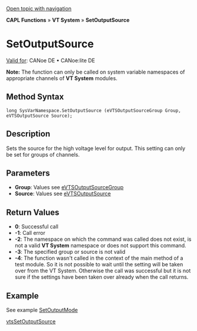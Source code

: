 [Open topic with navigation](../../../../../CANoeDEFamily.htm#Topics/CAPLFunctions/VTSystem/Functions/CAPLfunctionVTSSetOutputSource.md)

**CAPL Functions** » **VT System** » **SetOutputSource**

# SetOutputSource

[Valid for](../../../Shared/FeatureAvailability.md): CANoe DE • CANoe:lite DE

**Note:** The function can only be called on system variable namespaces of appropriate channels of **VT System** modules.

## Method Syntax

`long SysVarNamespace.SetOutputSource (eVTSOutputSourceGroup Group, eVTSOutputSource Source);`

## Description

Sets the source for the high voltage level for output. This setting can only be set for groups of channels.

## Parameters

- **Group**: Values see [eVTSOutputSourceGroup](../CAPLfunctionsVTSystemEnumeration.md#eVTSOutputSourceGroup)
- **Source**: Values see [eVTSOutputSource](../CAPLfunctionsVTSystemEnumeration.md#eVTSOutputSource)

## Return Values

- **0**: Successful call
- **-1**: Call error
- **-2**: The namespace on which the command was called does not exist, is not a valid **VT System** namespace or does not support this command.
- **-3**: The specified group or source is not valid
- **-4**: The function wasn't called in the context of the main method of a test module. So it is not possible to wait until the setting will be taken over from the VT System. Otherwise the call was successful but it is not sure if the settings have been taken over already when the call returns.

## Example

See example [SetOutputMode](CAPLfunctionVTSSetOutputMode.md)

[vtsSetOutputSource](CAPLfunctionVTSvtsSetOutputSource.md)
